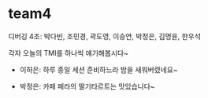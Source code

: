 # team4

디버깅 4조: 박다빈, 조민경, 곽도영, 이승연, 박정은, 김명윤, 한우석

각자 오늘의 TMI를 하나씩 얘기해봅시다~

- 이하은: 하루 종일 세션 준비하느라 밤을 새워버렸네요~

- 박정은: 카페 페라의 딸기타르트는 맛있습니다~
